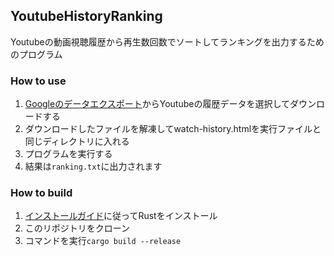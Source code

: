 ## YoutubeHistoryRanking
Youtubeの動画視聴履歴から再生数回数でソートしてランキングを出力するためのプログラム

### How to use

1. [Googleのデータエクスポート]( https://takeout.google.com/settings/takeout )からYoutubeの履歴データを選択してダウンロードする
2. ダウンロードしたファイルを解凍してwatch-history.htmlを実行ファイルと同じディレクトリに入れる
3. プログラムを実行する
4. 結果は```ranking.txt```に出力されます

### How to build
1. [インストールガイド]( https://www.rust-lang.org/ja/tools/install )に従ってRustをインストール
2. このリポジトリをクローン
3. コマンドを実行```cargo build --release```
